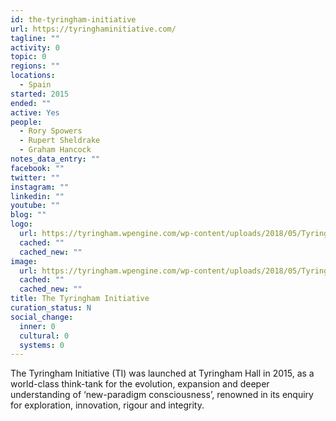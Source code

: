 ```yaml
---
id: the-tyringham-initiative
url: https://tyringhaminitiative.com/
tagline: ""
activity: 0
topic: 0
regions: ""
locations:
  - Spain
started: 2015
ended: ""
active: Yes
people:
  - Rory Spowers
  - Rupert Sheldrake
  - Graham Hancock
notes_data_entry: ""
facebook: ""
twitter: ""
instagram: ""
linkedin: ""
youtube: ""
blog: ""
logo:
  url: https://tyringham.wpengine.com/wp-content/uploads/2018/05/Tyringham-EYE-White-Thick-lines-400.png
  cached: ""
  cached_new: ""
image:
  url: https://tyringham.wpengine.com/wp-content/uploads/2018/05/Tyringham-EYE-White-Thick-lines-400.png
  cached: ""
  cached_new: ""
title: The Tyringham Initiative
curation_status: N
social_change:
  inner: 0
  cultural: 0
  systems: 0
---
```


The Tyringham Initiative (TI) was launched at Tyringham Hall in 2015, as a world-class think-tank for the evolution, expansion and deeper understanding of ‘new-paradigm consciousness’, renowned in its enquiry for exploration, innovation, rigour and integrity.
